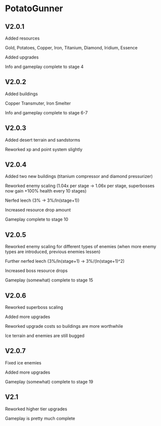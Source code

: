 # PotatoGunner

## V2.0.1

Added resources


Gold,
Potatoes,
Copper,
Iron,
Titanium,
Diamond,
Iridium,
Essence

Added upgrades

Info and gameplay complete to stage 4

## V2.0.2

Added buildings

Copper Transmuter, Iron Smelter


Info and gameplay complete to stage 6-7


## V2.0.3

Added desert terrain and sandstorms

Reworked xp and point system slightly

## V2.0.4

Added two new buildings (titanium compressor and diamond pressurizer)

Reworked enemy scaling (1.04x per stage -> 1.06x per stage, superbosses now gain +100% health every 10 stages)

Nerfed leech (3% -> 3%/ln(stage+1))

Increased resource drop amount

Gameplay complete to stage 10

## V2.0.5

Reworked enemy scaling for different types of enemies (when more enemy types are introduced, previous enemies lessen)

Further nerfed leech (3%/ln(stage+1) -> 3%/(ln(stage+1)^2)

Increased boss resource drops

Gameplay (somewhat) complete to stage 15

## V2.0.6

Reworked superboss scaling

Added more upgrades

Reworked upgrade costs so buildings are more worthwhile

Ice terrain and enemies are still bugged

## V2.0.7

Fixed ice enemies

Added more upgrades

Gameplay (somewhat) complete to stage 19

## V2.1

Reworked higher tier upgrades

Gameplay is pretty much complete






